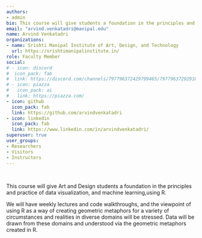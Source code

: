 ```yaml
---
authors:
- admin
bio: This course will give students a foundation in the principles and practice of data visualization, and machine learning, particularly as applied to art and design. 
email: "arvind.venkatadri@manipal.edu"
name: Arvind Venkatadri
organizations:
- name: Srishti Manipal Institute of Art, Design, and Technology
  url: https://srishtimanipalinstitute.in/
role: Faculty Member
social:
# - icon: discord
#  icon_pack: fab
#  link: https://discord.com/channels/797796372429799465/797796372929183765
# - icon: piazza
#   icon_pack: ai
#   link: https://piazza.com/
- icon: github
  icon_pack: fab
  link: https://github.com/arvindvenkatadri
- icon: linkedin
  icon_pack: fab
  link: https://www.linkedin.com/in/arvindvenkatadri/
superuser: true
user_groups:
- Researchers
- Visitors
- Instructors
---
```


<br>

This course will give Art and Design students a foundation in the principles and practice of data visualization, and machine learning,using R.

We will have weekly lectures and code walkthroughs, and the viewpoint of using R as a way of creating geometric metaphors for a variety of circumstances and realities in diverse domains will be stressed. Data will be drawn from these domains and understood via the geometric metaphors created in R. 

